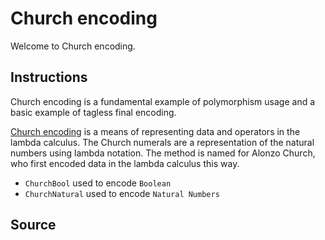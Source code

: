 # Church encoding

Welcome to Church encoding.

## Instructions

Church encoding is a fundamental example of polymorphism usage and a basic example of tagless final encoding.

[Church encoding](https://en.wikipedia.org/wiki/Church_encoding) is a means of representing data and operators in the lambda calculus. The Church numerals are a representation of the natural numbers using lambda notation. The method is named for Alonzo Church, who first encoded data in the lambda calculus this way.

* `ChurchBool` used to encode `Boolean`
* `ChurchNatural` used to encode `Natural Numbers`

## Source
